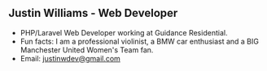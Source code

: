## Justin Williams - Web Developer

- PHP/Laravel Web Developer working at Guidance Residential.
- Fun facts: I am a professional violinist, a BMW car enthusiast and a BIG Manchester United Women's Team fan.
- Email: <a href="mailto:justinwdev@gmail.com">justinwdev@gmail.com</a>
